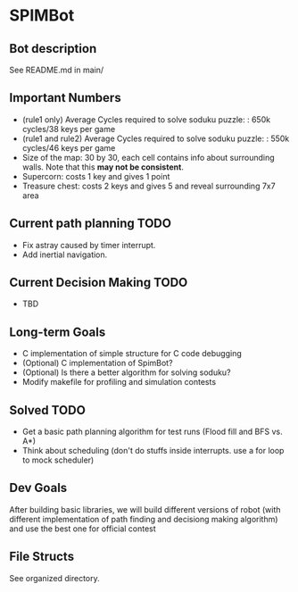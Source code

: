 # SPIMBot
## Bot description

See README.md in main/

## Important Numbers

* (rule1 only) Average Cycles required to solve soduku puzzle: : 650k cycles/38 keys per game
* (rule1 and rule2) Average Cycles required to solve soduku puzzle: : 550k cycles/46 keys per game
* Size of the map: 30 by 30, each cell contains info about surrounding walls. Note that this **may not be consistent**.
* Supercorn: costs 1 key and gives 1 point
* Treasure chest: costs 2 keys and gives 5 and reveal surrounding 7x7 area

## Current path planning TODO

* Fix astray caused by timer interrupt.
* Add inertial navigation.

## Current Decision Making TODO

* TBD

## Long-term Goals

* C implementation of simple structure for C code debugging
* (Optional) C implementation of SpimBot?
* (Optional) Is there a better algorithm for solving soduku?
* Modify makefile for profiling and simulation contests

## Solved TODO

* Get a basic path planning algorithm for test runs (Flood fill and BFS vs. A*)
* Think about scheduling (don't do stuffs inside interrupts. use a for loop to mock scheduler)

## Dev Goals

After building basic libraries, we will build different versions of robot (with different implementation of path finding and decisiong making algorithm) and use
the best one for official contest

## File Structs

See organized directory.
